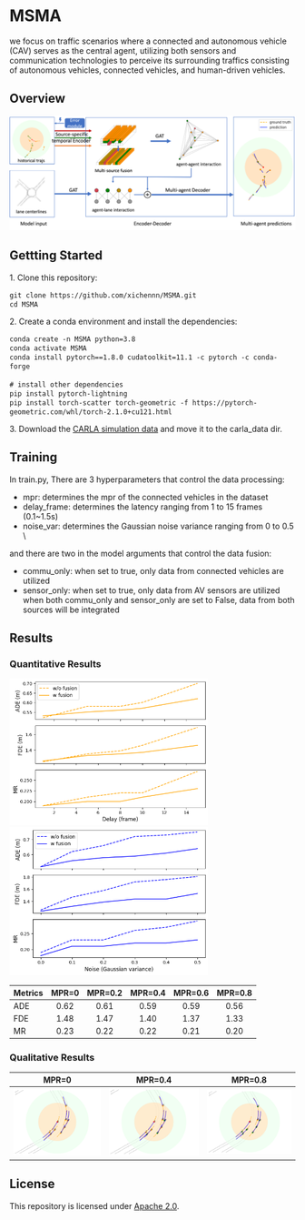 # MSMA

we focus on traffic scenarios where a connected and autonomous vehicle (CAV) serves as the central agent, utilizing both sensors and communication technologies to perceive its surrounding traffics consisting of autonomous vehicles, connected vehicles, and human-driven vehicles.

## Overview
![](assets/arch.png)

## Gettting Started

1\. Clone this repository:
```
git clone https://github.com/xichennn/MSMA.git
cd MSMA
```

2\. Create a conda environment and install the dependencies:
```
conda create -n MSMA python=3.8
conda activate MSMA
conda install pytorch==1.8.0 cudatoolkit=11.1 -c pytorch -c conda-forge

# install other dependencies
pip install pytorch-lightning
pip install torch-scatter torch-geometric -f https://pytorch-geometric.com/whl/torch-2.1.0+cu121.html
```
3\. Download the [CARLA simulation data](https://drive.google.com/file/d/1bxIS4O1ZF3AvKqnsRTYzy5xg7bVwvL-w/view?usp=drive_link) and move it to the carla_data dir.

## Training
In train.py, There are 3 hyperparameters that control the data processing:
- mpr: determines the mpr of the connected vehicles in the dataset
- delay_frame: determines the latency ranging from 1 to 15 frames (0.1~1.5s)
- noise_var: determines the Gaussian noise variance ranging from 0 to 0.5 \
  
and there are two in the model arguments that control the data fusion:
- commu_only: when set to true, only data from connected vehicles are utilized
- sensor_only: when set to true, only data from AV sensors are utilized \
  when both commu_only and sensor_only are set to False, data from both sources will be integrated

## Results

### Quantitative Results
<p float="left">
    <img src="assets/delay.png" width="350" />
    <img src="assets/noise.png" width="350" />
</p>

| Metrics | MPR=0 | MPR=0.2 | MPR=0.4 | MPR=0.6 |MPR=0.8 |
| :--- | :---: | :---: | :---: |:---: |:---: |
| ADE | 0.62 | 0.61 | 0.59 | 0.59 | 0.56 |
| FDE | 1.48 | 1.47 | 1.40 | 1.37 | 1.33 |
| MR | 0.23 | 0.22 | 0.22 | 0.21 | 0.20 |
### Qualitative Results

| MPR=0                  | MPR=0.4                   |MPR=0.8                   |
| -------------------------- | -------------------------- |-------------------------- | 
| ![MPR=0](assets/s700_mpr0.png)   | ![MPR=0.4](assets/s700_mpr4.png)   | ![MPR=0.8](assets/s700_mpr8.png)   |

## License

This repository is licensed under [Apache 2.0](LICENSE).
